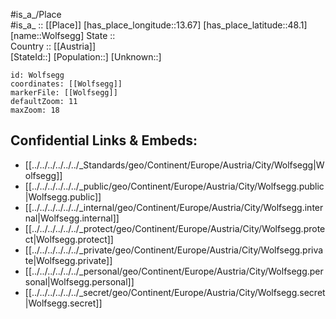 ﻿---
location: [48.1,13.67] 
mapzoom: [7,12] 
mapmarker: city 
type: City
tags:
- geo/City


SpocWebEntityId: 35686
isDeleted: false
confidential: public

---
#is_a_/Place  
#is_a_ :: [[Place]] 
[has_place_longitude::13.67] 
[has_place_latitude::48.1] 
[name::Wolfsegg] 
State ::  
Country :: [[Austria]]  
[StateId::] 
[Population::] 
[Unknown::] 


```leaflet
id: Wolfsegg
coordinates: [[Wolfsegg]] 
markerFile: [[Wolfsegg]] 
defaultZoom: 11 
maxZoom: 18
```


## Confidential Links & Embeds: 
- [[../../../../../../_Standards/geo/Continent/Europe/Austria/City/Wolfsegg|Wolfsegg]] 
- [[../../../../../../_public/geo/Continent/Europe/Austria/City/Wolfsegg.public|Wolfsegg.public]] 
- [[../../../../../../_internal/geo/Continent/Europe/Austria/City/Wolfsegg.internal|Wolfsegg.internal]] 
- [[../../../../../../_protect/geo/Continent/Europe/Austria/City/Wolfsegg.protect|Wolfsegg.protect]] 
- [[../../../../../../_private/geo/Continent/Europe/Austria/City/Wolfsegg.private|Wolfsegg.private]] 
- [[../../../../../../_personal/geo/Continent/Europe/Austria/City/Wolfsegg.personal|Wolfsegg.personal]] 
- [[../../../../../../_secret/geo/Continent/Europe/Austria/City/Wolfsegg.secret|Wolfsegg.secret]] 
